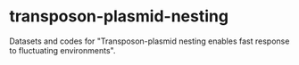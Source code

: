 # transposon-plasmid-nesting
Datasets and codes for "Transposon-plasmid nesting enables fast response to fluctuating environments".
